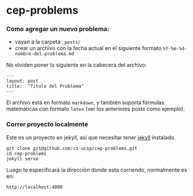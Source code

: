 # cep-problems

### Como agregar un nuevo problema:

- vayan a la carpeta `_posts/`
- crear un archivo con la fecha actual en el siguiente formato `%Y-%m-%d-nombre-del-problema.md`

No olviden poner lo siguiente en la cabecera del archivo:

    ---
    layout: post
    title:  "Titulo del Problema"
    ---

El archivo está en formato `markdown`, y también soporta fórmulas matemáticas con formato `latex` (ver los anteriores posts como ejemplo).


### Correr proyecto localmente

Este es un proyecto en jekyll, asi que necesitar tener [jekyll](http://jekyllrb.com) instalado.


    git clone git@github.com:cs-ucsp/cep-problems.git
    cd cep-problems
    jekyll serve

Luego te especificará la dirección donde esta corriendo, normalmente es en:

    http://localhost:4000
